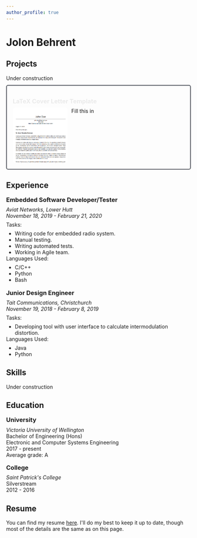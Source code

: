 ```yaml
---
author_profile: true
---
```


<style>
/* This is not a good way of doing this */
.fa-fw, fab {
    /* set all icons to white-ish */
    color: #eaeaec!important
}

.sidebar {
    /* set opacity of sidebar to always be 1 */
    opacity: 1!important
}

h3 {
    margin: 1em 0 0.5em 0;
}

p {
  margin: 0 0 0.5em 0!important;
}

ul {
  margin: 0;
}

/* Float four columns side by side */
.column {
  float: left;
  width: 50%;
  padding: 0 10px;
}

/* Remove extra left and right margins, due to padding */
.row {margin: 0 -5px;}

/* Clear floats after the columns */
.row:after {
  content: "";
  display: table;
  clear: both;
}

/* Responsive columns */
@media screen and (max-width: 600px) {
  .column {
    width: 100%;
    display: block;
    margin-bottom: 20px;
  }
}

.col3 {
  width: 33%;
  margin: auto;
}

.card {
/* box-shadow: 0 4px 8px 0 rgba(0, 0, 0, 0.2); */
  padding: 16px;
  margin: 10px 0 0 0;
  background-color: transparent;
  border: 2px solid #51555d;
  border-radius: 5px;

}

.card img {
    float: left;
    margin: 0 10px 0 0;
    width: 150px;
    border-radius: 5px;
}

.card a {
    color: #eaeaea;
    text-decoration: none;
}

.card a:hover {
    text-decoration: none!important;
}

.undline {
  transition: 300ms;
  border-bottom: 2px solid transparent;
}

.undline:hover {
  border-color: #eaeaea;
}

.clearfix:before,
.clearfix:after {
    content: " ";
    display: table;
}

.clearfix:after {
    clear: both;
}

.clearfix {
    zoom: 1;
}
</style>

# Jolon Behrent

## Projects

Under construction <i class="fas fa-fw fa-hard-hat"></i>

<!-- <div class="card clearfix">
<h3><a class="un" href="https://github.com/JolonB/">Card Example</a></h3>

<img src="assets/img.png"/>

<p>
Fill this in.
</p>
</div> -->

<div class="card clearfix">
<h3><a class="undline" href="https://github.com/JolonB/Latex-Cover-Letter">LaTeX Cover Letter Template</a></h3>

<img src="assets/template.png"/>

<p>
Fill this in <i class="fas fa-fw fa-hammer"></i>
</p>
</div>

## Experience

### Embedded Software Developer/Tester

*Aviat Networks, Lower Hutt*  
*November 18, 2019 - February 21, 2020*

Tasks:

- Writing code for embedded radio system.
- Manual testing.
- Writing automated tests.
- Working in Agile team.

Languages Used:

- C/C++
- Python
- Bash

### Junior Design Engineer

*Tait Communications, Christchurch*  
*November 19, 2018 - February 8, 2019*

Tasks:

- Developing tool with user interface to calculate intermodulation distortion.

Languages Used:

- Java
- Python

## Skills

Under construction <i class="fas fa-fw fa-hammer"></i>

<!-- <i class="fab fa-python"></i> -->

## Education

### University

*Victoria University of Wellington*  
Bachelor of Engineering (Hons)  
Electronic and Computer Systems Engineering  
2017 - present  
Average grade: A

### College

*Saint Patrick's College*  
Silverstream  
2012 - 2016

## Resume

You can find my resume [here](files/jolonbehrent.pdf). I'll do my best to keep it up to date, though most of the details are the same as on this page.